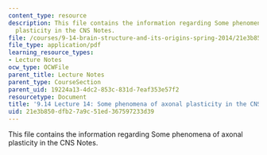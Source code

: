 ```yaml
---
content_type: resource
description: This file contains the information regarding Some phenomena of axonal
  plasticity in the CNS Notes.
file: /courses/9-14-brain-structure-and-its-origins-spring-2014/21e3b850dfb27a9c51ed367597233d39_MIT9_14S14_Lecture14.pdf
file_type: application/pdf
learning_resource_types:
- Lecture Notes
ocw_type: OCWFile
parent_title: Lecture Notes
parent_type: CourseSection
parent_uid: 19224a13-4dc2-853c-831d-7eaf353e57f2
resourcetype: Document
title: '9.14 Lecture 14: Some phenomena of axonal plasticity in the CNS Notes.'
uid: 21e3b850-dfb2-7a9c-51ed-367597233d39
---
```

This file contains the information regarding Some phenomena of axonal plasticity in the CNS Notes.

